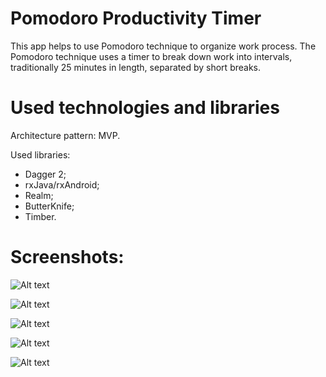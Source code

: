 # Pomodoro Productivity Timer 
This app helps to use Pomodoro technique to organize work process. The Pomodoro technique uses a timer to break down work into intervals, traditionally 25 minutes in length, separated by short breaks.

# Used technologies and libraries 
Architecture pattern: MVP.

Used libraries:
- Dagger 2;
- rxJava/rxAndroid;
- Realm;
- ButterKnife;
- Timber.

# Screenshots:

![Alt text](https://raw.githubusercontent.com/jydimir/PomodoroProductivityTimer/screenshots/screenshots/main.png)

![Alt text](https://raw.githubusercontent.com/jydimir/PomodoroProductivityTimer/screenshots/screenshots/projects.png)

![Alt text](https://raw.githubusercontent.com/jydimir/PomodoroProductivityTimer/screenshots/screenshots/settings.png)

![Alt text](https://raw.githubusercontent.com/jydimir/PomodoroProductivityTimer/screenshots/screenshots/stats.png)

![Alt text](https://raw.githubusercontent.com/jydimir/PomodoroProductivityTimer/screenshots/screenshots/notification.png)
